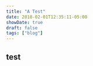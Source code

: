 ```yaml
---
title: "A Test"
date: 2018-02-01T12:35:11-05:00
showDate: true
draft: false
tags: ["blog"]
---
```


## test